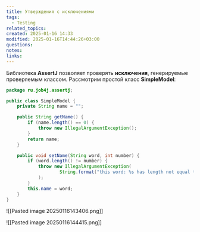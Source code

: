 ```yaml
---
title: Утверждения с исключениями
tags:
  - Testing
related_topics: 
created: 2025-01-16 14:33
modified: 2025-01-16T14:44:26+03:00
questions: 
notes: 
links: 
---
```


Библиотека **AssertJ** позволяет проверять **исключения**, генерируемые проверяемым классом.
Рассмотрим простой класс **SimpleModel**:

```java
package ru.job4j.assertj;

public class SimpleModel {
    private String name = "";

    public String getName() {
        if (name.length() == 0) {
            throw new IllegalArgumentException();
        }
        return name;
    }

    public void setName(String word, int number) {
        if (word.length() != number) {
            throw new IllegalArgumentException(
                    String.format("this word: %s has length not equal to : %s", word, number)
            );
        }
        this.name = word;
    }
}
```

![[Pasted image 20250116143406.png]]

![[Pasted image 20250116144415.png]]
